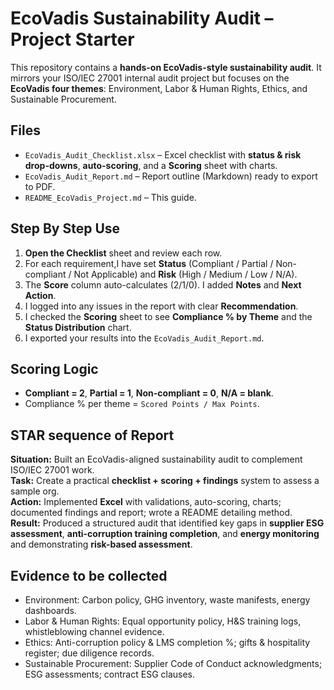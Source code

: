 # EcoVadis Sustainability Audit – Project Starter

This repository contains a **hands-on EcoVadis-style sustainability audit**. It mirrors your ISO/IEC 27001 internal audit project but focuses on the **EcoVadis four themes**: Environment, Labor & Human Rights, Ethics, and Sustainable Procurement.

## Files
- `EcoVadis_Audit_Checklist.xlsx` – Excel checklist with **status & risk drop-downs**, **auto-scoring**, and a **Scoring** sheet with charts.
- `EcoVadis_Audit_Report.md` – Report outline (Markdown) ready to export to PDF.
- `README_EcoVadis_Project.md` – This guide.

## Step By Step Use
1. **Open the Checklist** sheet and review each row.
2. For each requirement,I have set **Status** (Compliant / Partial / Non-compliant / Not Applicable) and **Risk** (High / Medium / Low / N/A).
3. The **Score** column auto-calculates (2/1/0). I added **Notes** and **Next Action**.
4. I logged into any issues in the report with clear **Recommendation**.
5. I checked the **Scoring** sheet to see **Compliance % by Theme** and the **Status Distribution** chart.
6. I exported your results into the `EcoVadis_Audit_Report.md`.

## Scoring Logic
- **Compliant = 2**, **Partial = 1**, **Non-compliant = 0**, **N/A = blank**.
- Compliance % per theme = `Scored Points / Max Points`.

## STAR sequence of Report
**Situation:** Built an EcoVadis-aligned sustainability audit to complement ISO/IEC 27001 work.  
**Task:** Create a practical **checklist + scoring + findings** system to assess a sample org.  
**Action:** Implemented **Excel** with validations, auto-scoring, charts; documented findings and report; wrote a README detailing method.  
**Result:** Produced a structured audit that identified key gaps in **supplier ESG assessment**, **anti-corruption training completion**, and **energy monitoring** and demonstrating **risk-based assessment**.

## Evidence to be collected
- Environment: Carbon policy, GHG inventory, waste manifests, energy dashboards.  
- Labor & Human Rights: Equal opportunity policy, H&S training logs, whistleblowing channel evidence.  
- Ethics: Anti-corruption policy & LMS completion %; gifts & hospitality register; due diligence records.  
- Sustainable Procurement: Supplier Code of Conduct acknowledgments; ESG assessments; contract ESG clauses.
